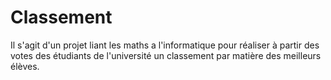 # Classement
Il s'agit d'un projet liant les maths a l'informatique pour réaliser à partir des votes des étudiants de l'université un classement par matière des meilleurs élèves.
